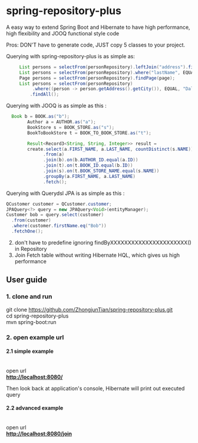 
# spring-repository-plus

A easy way to extend Spring Boot and Hibernate to have high performance, high flexibility and JOOQ functional style code

Pros:
DON'T have to generate code,
JUST copy 5 classes to your project.

Querying with spring-repository-plus is as simple as:

```JAVA
     List persons = selectFrom(personRepository).leftJoin("address").findAll();
     List persons = selectFrom(personRepository).where("lastName", EQUAL, "Tian").findAll();
     Page persons = selectFrom(personRepository).findPage(page);
     List persons = selectFrom(personRepository)
          .where((person -> person.getAddress().getCity()), EQUAL, "Dallas") //refactory friendly feature :)
         .findAll();
```
Querying with JOOQ is as simple as this : 

```JAVA
  Book b = BOOK.as("b");
        Author a = AUTHOR.as("a");
        BookStore s = BOOK_STORE.as("s");
        BookToBookStore t = BOOK_TO_BOOK_STORE.as("t");

        Result<Record3<String, String, Integer>> result =
        create.select(a.FIRST_NAME, a.LAST_NAME, countDistinct(s.NAME))
              .from(a)
              .join(b).on(b.AUTHOR_ID.equal(a.ID))
              .join(t).on(t.BOOK_ID.equal(b.ID))
              .join(s).on(t.BOOK_STORE_NAME.equal(s.NAME))
              .groupBy(a.FIRST_NAME, a.LAST_NAME)
              .fetch();
```
Querying with Querydsl JPA is as simple as this :

```JAVA
QCustomer customer = QCustomer.customer;
JPAQuery<?> query = new JPAQuery<Void>(entityManager);
Customer bob = query.select(customer)
  .from(customer)
  .where(customer.firstName.eq("Bob"))
  .fetchOne();
```
2. don't have to predefine ignoring findByXXXXXXXXXXXXXXXXXXXXXX() in Repository <br />
3. Join Fetch table without writing Hibernate HQL, which gives us high performance<br />

<h2>User guide</h2>
<h3>1. clone and run</h3>

git clone https://github.com/ZhongjunTian/spring-repository-plus.git <br />
cd spring-repository-plus<br />
mvn spring-boot:run

<h3>2. open example url</h3>

<h4>2.1 simple example</h4><br />
open url <br />
<a href="http://localhost:8080/"><b>http://localhost:8080/</b></a><br />

Then look back at application's console, Hibernate will print out executed query

<h4>2.2 advanced example</h4><br />
open url <br />
<a href="http://localhost:8080/join"><b>http://localhost:8080/join</b></a><br />
